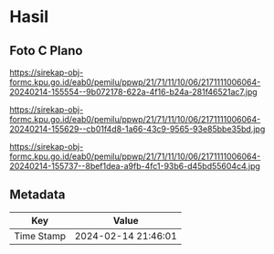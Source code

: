 # Hasil

## Foto C Plano

https://sirekap-obj-formc.kpu.go.id/eab0/pemilu/ppwp/21/71/11/10/06/2171111006064-20240214-155554--9b072178-622a-4f16-b24a-281f46521ac7.jpg

https://sirekap-obj-formc.kpu.go.id/eab0/pemilu/ppwp/21/71/11/10/06/2171111006064-20240214-155629--cb01f4d8-1a66-43c9-9565-93e85bbe35bd.jpg

https://sirekap-obj-formc.kpu.go.id/eab0/pemilu/ppwp/21/71/11/10/06/2171111006064-20240214-155737--8bef1dea-a9fb-4fc1-93b6-d45bd55604c4.jpg


## Metadata

| Key        | Value               |
| ---------- | ------------------- |
| Time Stamp | 2024-02-14 21:46:01 |



